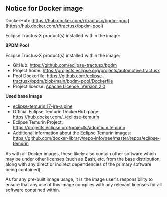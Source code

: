 ## Notice for Docker image

DockerHub: [https://hub.docker.com/r/tractusx/bpdm-pool](https://hub.docker.com/r/tractusx/bpdm-pool)

Eclipse Tractus-X product(s) installed within the image:

**BPDM Pool**

Eclipse Tractus-X product(s) installed within the image:

- GitHub: https://github.com/eclipse-tractusx/bpdm 
- Project home: https://projects.eclipse.org/projects/automotive.tractusx
- Pool Dockerfile: https://github.com/eclipse-tractusx/bpdm/blob/main/bpdm-pool/Dockerfile
- Project license: [Apache License, Version 2.0](https://github.com/eclipse-tractusx/bpdm/blob/main/LICENSE)


**Used base image**

- [eclipse-temurin:17-jre-alpine](https://github.com/adoptium/containers)
- Official Eclipse Temurin DockerHub page: https://hub.docker.com/_/eclipse-temurin
- Eclipse Temurin Project: https://projects.eclipse.org/projects/adoptium.temurin
- Additional information about the Eclipse Temurin images: https://github.com/docker-library/repo-info/tree/master/repos/eclipse-temurin


As with all Docker images, these likely also contain other software which may be under other licenses
(such as Bash, etc. from the base distribution, along with any direct or indirect dependencies of the primary software being contained).

As for any pre-built image usage, it is the image user's responsibility to ensure that any use of this image complies with any relevant licenses for all software contained within.